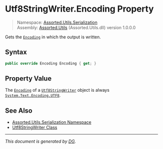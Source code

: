 ﻿# Utf8StringWriter.Encoding Property

> Namespace: [Assorted.Utils.Serialization](_toc.Assorted.Utils.md#Assorted.Utils.Serialization%20Namespace)\
> Assembly: [Assorted.Utils](_toc.Assorted.Utils.md) (Assorted.Utils.dll) version 1.0.0.0

Gets the [`Encoding`](Assorted.Utils.Serialization.Utf8StringWriter.Encoding.md) in which the output is written.

## Syntax

```csharp
public override Encoding Encoding { get; }
```

## Property Value

The [`Encoding`](Assorted.Utils.Serialization.Utf8StringWriter.Encoding.md) of a [`Utf8StringWriter`](Assorted.Utils.Serialization.Utf8StringWriter.md) object is always [`System.Text.Encoding.UTF8`](https://docs.microsoft.com/en-us/dotnet/api/system.text.encoding.utf8).

## See Also

- [Assorted.Utils.Serialization Namespace](_toc.Assorted.Utils.md#Assorted.Utils.Serialization%20Namespace)
- [Utf8StringWriter Class](Assorted.Utils.Serialization.Utf8StringWriter.md)

---

_This document is generated by [DG](https://github.com/Khojasteh/dg)._
